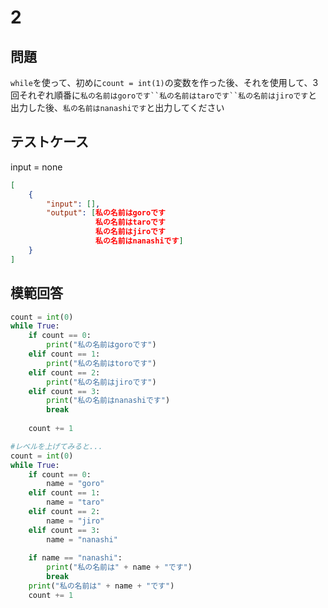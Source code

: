# 2

## 問題

`while`を使って、初めに`count = int(1)`の変数を作った後、それを使用して、3回それぞれ順番に`私の名前はgoroです``私の名前はtaroです``私の名前はjiroです`と出力した後、`私の名前はnanashiです`と出力してください

## テストケース
input = none
```json
[
	{
		"input": [],
		"output": [私の名前はgoroです
				   私の名前はtaroです
				   私の名前はjiroです
				   私の名前はnanashiです]
	}
]
```

## 模範回答
```python
count = int(0)
while True:
	if count == 0:
		print("私の名前はgoroです")
	elif count == 1:
		print("私の名前はtoroです")
	elif count == 2:
		print("私の名前はjiroです")
	elif count == 3:
		print("私の名前はnanashiです")
		break
	
	count += 1

#レベルを上げてみると...
count = int(0)
while True:
	if count == 0:
		name = "goro"
	elif count == 1:
		name = "taro"
	elif count == 2:
		name = "jiro"
	elif count == 3:
		name = "nanashi"
	
	if name == "nanashi":
		print("私の名前は" + name + "です")
		break
	print("私の名前は" + name + "です")
	count += 1
```